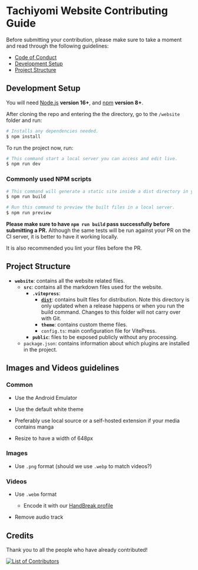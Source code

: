 # Tachiyomi Website Contributing Guide

Before submitting your contribution, please make sure to take a moment and read through the following guidelines:

- [Code of Conduct](../CODE_OF_CONDUCT.md)
- [Development Setup](#development-setup)
- [Project Structure](#project-structure)

## Development Setup

You will need [Node.js](http://nodejs.org) **version 16+**, and [npm](https://docs.npmjs.com/try-the-latest-stable-version-of-npm) **version 8+**.

After cloning the repo and entering the the directory, go to the `/website` folder and run:

``` bash
# Installs any dependencies needed.
$ npm install
```

To run the project now, run:

``` bash
# This command start a local server you can access and edit live.
$ npm run dev
```

### Commonly used NPM scripts

``` bash
# This command will generate a static site inside a dist directory in your project.
$ npm run build

# Run this command to preview the built files in a local server.
$ npm run preview
```

 **Please make sure to have `npm run build` pass successfully before submitting a PR.** Although the same tests will be run against your PR on the CI server, it is better to have it working locally.

It is also recommended you lint your files before the PR.

## Project Structure

- **`website`**: contains all the website related files.
  - **`src`**: contains all the markdown files used for the website.
    - **`.vitepress`**:
      - **[`dist`](https://vitepress.dev/guide/deploy)**: contains built files for distribution. Note this directory is only updated when a release happens or when you run the build command. Changes to this folder will not carry over with Git.
      - **`theme`**: contains custom theme files.
      - `config.ts`: main configuration file for VitePress.
    - **`public`**: files to be exposed publicly without any processing.
  - `package.json`: contains information about which plugins are installed in the project.

## Images and Videos guidelines

### Common

- Use the Android Emulator

- Use the default white theme

- Preferably use local source or a self-hosted extension if your media contains manga

- Resize to have a width of 648px

### Images

- Use `.png` format (should we use `.webp` to match videos?)

### Videos

- Use `.webm` format
  - Encode it with our [HandBreak profile](../.github/tachiyomi-handbrake-profile.json)

- Remove audio track

## Credits

Thank you to all the people who have already contributed!

[![List of Contributors](https://contrib.rocks/image?repo=tachiyomiorg/website 'List of Contributors')](https://github.com/tachiyomiorg/website/graphs/contributors)
